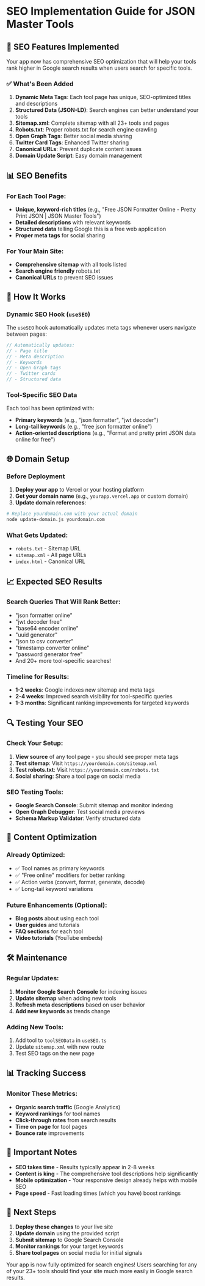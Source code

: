 # SEO Implementation Guide for JSON Master Tools

## 🚀 SEO Features Implemented

Your app now has comprehensive SEO optimization that will help your tools rank higher in Google search results when users search for specific tools.

### ✅ What's Been Added

1. **Dynamic Meta Tags**: Each tool page has unique, SEO-optimized titles and descriptions
2. **Structured Data (JSON-LD)**: Search engines can better understand your tools
3. **Sitemap.xml**: Complete sitemap with all 23+ tools and pages
4. **Robots.txt**: Proper robots.txt for search engine crawling
5. **Open Graph Tags**: Better social media sharing
6. **Twitter Card Tags**: Enhanced Twitter sharing
7. **Canonical URLs**: Prevent duplicate content issues
8. **Domain Update Script**: Easy domain management

## 📊 SEO Benefits

### For Each Tool Page:
- **Unique, keyword-rich titles** (e.g., "Free JSON Formatter Online - Pretty Print JSON | JSON Master Tools")
- **Detailed descriptions** with relevant keywords
- **Structured data** telling Google this is a free web application
- **Proper meta tags** for social sharing

### For Your Main Site:
- **Comprehensive sitemap** with all tools listed
- **Search engine friendly** robots.txt
- **Canonical URLs** to prevent SEO issues

## 🔧 How It Works

### Dynamic SEO Hook (`useSEO`)
The `useSEO` hook automatically updates meta tags whenever users navigate between pages:

```typescript
// Automatically updates:
// - Page title
// - Meta description
// - Keywords
// - Open Graph tags
// - Twitter cards
// - Structured data
```

### Tool-Specific SEO Data
Each tool has been optimized with:
- **Primary keywords** (e.g., "json formatter", "jwt decoder")
- **Long-tail keywords** (e.g., "free json formatter online")
- **Action-oriented descriptions** (e.g., "Format and pretty print JSON data online for free")

## 🌐 Domain Setup

### Before Deployment
1. **Deploy your app** to Vercel or your hosting platform
2. **Get your domain name** (e.g., `yourapp.vercel.app` or custom domain)
3. **Update domain references**:

```bash
# Replace yourdomain.com with your actual domain
node update-domain.js yourdomain.com
```

### What Gets Updated:
- `robots.txt` - Sitemap URL
- `sitemap.xml` - All page URLs
- `index.html` - Canonical URL

## 📈 Expected SEO Results

### Search Queries That Will Rank Better:
- "json formatter online"
- "jwt decoder free"
- "base64 encoder online"
- "uuid generator"
- "json to csv converter"
- "timestamp converter online"
- "password generator free"
- And 20+ more tool-specific searches!

### Timeline for Results:
- **1-2 weeks**: Google indexes new sitemap and meta tags
- **2-4 weeks**: Improved search visibility for tool-specific queries
- **1-3 months**: Significant ranking improvements for targeted keywords

## 🔍 Testing Your SEO

### Check Your Setup:
1. **View source** of any tool page - you should see proper meta tags
2. **Test sitemap**: Visit `https://yourdomain.com/sitemap.xml`
3. **Test robots.txt**: Visit `https://yourdomain.com/robots.txt`
4. **Social sharing**: Share a tool page on social media

### SEO Testing Tools:
- **Google Search Console**: Submit sitemap and monitor indexing
- **Open Graph Debugger**: Test social media previews
- **Schema Markup Validator**: Verify structured data

## 📝 Content Optimization

### Already Optimized:
- ✅ Tool names as primary keywords
- ✅ "Free online" modifiers for better ranking
- ✅ Action verbs (convert, format, generate, decode)
- ✅ Long-tail keyword variations

### Future Enhancements (Optional):
- **Blog posts** about using each tool
- **User guides** and tutorials
- **FAQ sections** for each tool
- **Video tutorials** (YouTube embeds)

## 🛠 Maintenance

### Regular Updates:
1. **Monitor Google Search Console** for indexing issues
2. **Update sitemap** when adding new tools
3. **Refresh meta descriptions** based on user behavior
4. **Add new keywords** as trends change

### Adding New Tools:
1. Add tool to `toolSEOData` in `useSEO.ts`
2. Update `sitemap.xml` with new route
3. Test SEO tags on the new page

## 📊 Tracking Success

### Monitor These Metrics:
- **Organic search traffic** (Google Analytics)
- **Keyword rankings** for tool names
- **Click-through rates** from search results
- **Time on page** for tool pages
- **Bounce rate** improvements

## 🚨 Important Notes

- **SEO takes time** - Results typically appear in 2-8 weeks
- **Content is king** - The comprehensive tool descriptions help significantly
- **Mobile optimization** - Your responsive design already helps with mobile SEO
- **Page speed** - Fast loading times (which you have) boost rankings

## 🎯 Next Steps

1. **Deploy these changes** to your live site
2. **Update domain** using the provided script
3. **Submit sitemap** to Google Search Console
4. **Monitor rankings** for your target keywords
5. **Share tool pages** on social media for initial signals

Your app is now fully optimized for search engines! Users searching for any of your 23+ tools should find your site much more easily in Google search results.

